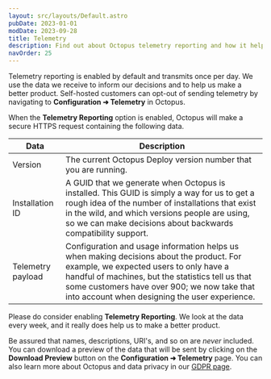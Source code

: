 ```yaml
---
layout: src/layouts/Default.astro
pubDate: 2023-01-01
modDate: 2023-09-28
title: Telemetry
description: Find out about Octopus telemetry reporting and how it helps us make a better product.
navOrder: 25
---
```


Telemetry reporting is enabled by default and transmits once per day. We use the data we receive to inform our decisions and to help us make a better product. Self-hosted customers can opt-out of sending telemetry by navigating to **Configuration ➜ Telemetry** in Octopus.

When the **Telemetry Reporting** option is enabled, Octopus will make a secure HTTPS request containing the following data.

| Data | Description |
| ----- | ------ |
| Version | The current Octopus Deploy version number that you are running. | 
| Installation ID | A GUID that we generate when Octopus is installed. This GUID is simply a way for us to get a rough idea of the number of installations that exist in the wild, and which versions people are using, so we can make decisions about backwards compatibility support. |
| Telemetry payload | Configuration and usage information helps us when making decisions about the product. For example, we expected users to only have a handful of machines, but the statistics tell us that some customers have over 900; we now take that into account when designing the user experience. |

Please do consider enabling **Telemetry Reporting**. We look at the data every week, and it really does help us to make a better product.

Be assured that names, descriptions, URI's, and so on are _never_ included. You can download a preview of the data that will be sent by clicking on the **Download Preview** button on the **Configuration ➜ Telemetry** page. You can also learn more about Octopus and data privacy in our [GDPR page](https://octopus.com/legal/gdpr).
